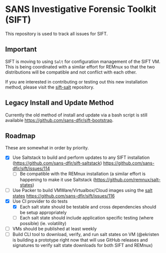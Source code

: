 # SANS Investigative Forensic Toolkit (SIFT)

This repository is used to track all issues for SIFT.

## Important 

SIFT is moving to using `Salt` for configuration management of the SIFT VM. This is being coordinated with a similar effort for REMnux so that the two distributions will be compatible and not conflict with each other.

If you are interested in contributing or testing out this new installation method, please visit the [sift-salt](https://github.com/sans-dfir/sift-saltstack) repository.

## Legacy Install and Update Method

Currently the old method of install and update via a bash script is still available https://github.com/sans-dfir/sift-bootstrap.

## Roadmap

These are somewhat in order by priority.

* [x] Use Saltstack to build and perform updates to any SIFT installation (https://github.com/sans-dfir/sift-saltstack) https://github.com/sans-dfir/sift/issues/114
  * [ ] Be compatible with the REMnux installation (a similar effort is happening to make it use Saltstack (https://github.com/remnux/salt-states)
* [ ] Use Packer to build VMWare/Virtualbox/Cloud images using the [salt states](https://github.com/sans-dfir/sift-saltstack) https://github.com/sans-dfir/sift/issues/116
* [x] Use CI provider to do tests
  * [x] Each salt state should be testable and cross dependencies should be setup appropriately
  * [ ] Each salt state should include application specific testing (where possible) (ie. volatility)
* [ ] VMs should be published at least weekly
* [ ] Build CLI tool to download, verify, and run salt states on VM (@ekristen is building a prototype right now that will use GitHub releases and signatures to verify salt state downloads for both SIFT and REMnux)
